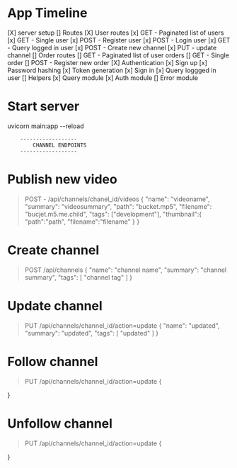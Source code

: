 


# App Timeline
[X] server setup
  [] Routes
    [X] User routes
      [x] GET  - Paginated list of users
      [x] GET  - Single user
      [x] POST - Register user
      [x] POST - Login user
      [x] GET  - Query logged in user
      [x] POST - Create new channel
      [x] PUT - update channel
    [] Order routes
      [] GET - Paginated list of user orders
      [] GET - Single order
      [] POST - Register new order
  [X] Authentication
    [x] Sign up
      [x] Password hashing
      [x] Token generation
    [x] Sign in
    [x] Query loggged in user
  [] Helpers
    [x] Query module
    [x] Auth module
    [] Error module
  
    
# Start server
uvicorn main:app --reload


```
    ------------------
        CHANNEL ENDPOINTS
    ------------------
```

# Publish new video
> POST - /api/channels/chanel_id/videos 
{
	"name": "videoname",
	"summary": "videosummary",
	"path": "bucket.mp5",
	"filename": "bucjet.m5.me.child",
	"tags": ["development"],
	"thumbnail":{
		"path":"path",
		"filename":"filename"
	}
}

# Create channel
> POST /api/channels
{
  "name": "channel name",
  "summary": "channel summary",
  "tags": [
    "channel tag"
  ]
}

# Update channel
> PUT /api/channels/channel_id/action=update
{
  "name": "updated",
  "summary": "updated",
  "tags": [
    "updated"
  ]
}

# Follow channel
> PUT /api/channels/channel_id/action=update
{

}

# Unfollow channel
> PUT /api/channels/channel_id/action=update
{

}